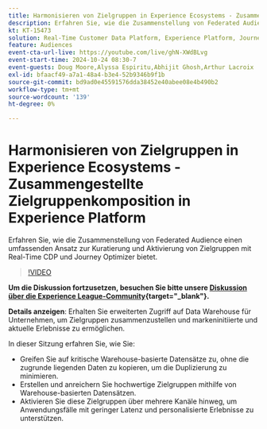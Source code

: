 ```yaml
---
title: Harmonisieren von Zielgruppen in Experience Ecosystems - Zusammengestellte Zielgruppenkomposition in Experience Platform
description: Erfahren Sie, wie die Zusammenstellung von Federated Audience einen umfassenden Ansatz zur Kuratierung und Aktivierung von Zielgruppen mit Real-Time CDP und Journey Optimizer bietet.
kt: KT-15473
solution: Real-Time Customer Data Platform, Experience Platform, Journey Optimizer
feature: Audiences
event-cta-url-live: https://youtube.com/live/ghN-XWdBLvg
event-start-time: 2024-10-24 08:30-7
event-guests: Doug Moore,Alyssa Espiritu,Abhijit Ghosh,Arthur Lacroix
exl-id: bfaacf49-a7a1-48a4-b3e4-52b9346b9f1b
source-git-commit: bd9ad0e45591576dda38452e40abee08e4b490b2
workflow-type: tm+mt
source-wordcount: '139'
ht-degree: 0%

---
```


# Harmonisieren von Zielgruppen in Experience Ecosystems - Zusammengestellte Zielgruppenkomposition in Experience Platform

Erfahren Sie, wie die Zusammenstellung von Federated Audience einen umfassenden Ansatz zur Kuratierung und Aktivierung von Zielgruppen mit Real-Time CDP und Journey Optimizer bietet.

>[!VIDEO](https://video.tv.adobe.com/v/3436457?quality=12&learn=on)

**Um die Diskussion fortzusetzen, besuchen Sie bitte unsere [Diskussion über die Experience League-Community](https://experienceleaguecommunities.adobe.com/t5/adobe-experience-platform/adobe-experience-league-live-harmonize-audiences-in-experience/m-p/718976#M636){target="_blank"}.**

**Details anzeigen**:
Erhalten Sie erweiterten Zugriff auf Data Warehouse für Unternehmen, um Zielgruppen zusammenzustellen und markeninitiierte und aktuelle Erlebnisse zu ermöglichen.

In dieser Sitzung erfahren Sie, wie Sie:

* Greifen Sie auf kritische Warehouse-basierte Datensätze zu, ohne die zugrunde liegenden Daten zu kopieren, um die Duplizierung zu minimieren.
* Erstellen und anreichern Sie hochwertige Zielgruppen mithilfe von Warehouse-basierten Datensätzen.
* Aktivieren Sie diese Zielgruppen über mehrere Kanäle hinweg, um Anwendungsfälle mit geringer Latenz und personalisierte Erlebnisse zu unterstützen.

